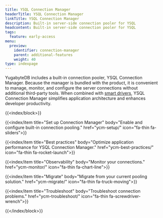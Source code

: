 ```yaml
---
title: YSQL Connection Manager
headerTitle: YSQL Connection Manager
linkTitle: YSQL Connection Manager
description: Built-in server-side connection pooler for YSQL
headcontent: Built-in server-side connection pooler for YSQL
tags:
  feature: early-access
menu:
  preview:
    identifier: connection-manager
    parent: additional-features
    weight: 40
type: indexpage
---
```


YugabyteDB includes a built-in connection pooler, YSQL Connection Manager. Because the manager is bundled with the product, it is convenient to manage, monitor, and configure the server connections without additional third-party tools. When combined with [smart drivers](../drivers-orms/smart-drivers/), YSQL Connection Manager simplifies application architecture and enhances developer productivity.

{{<index/block>}}

  {{<index/item
    title="Set up Connection Manager"
    body="Enable and configure built-in connection pooling."
    href="ycm-setup/"
    icon="fa-thin fa-sliders">}}

  {{<index/item
    title="Best practices"
    body="Optimize application performance for YSQL Connection Manager."
    href="ycm-best-practices/"
    icon="fa-thin fa-rocket-launch">}}

  {{<index/item
    title="Observability"
    body="Monitor your connections."
    href="ycm-monitor/"
    icon="fa-thin fa-chart-line">}}

  {{<index/item
    title="Migrate"
    body="Migrate from your current pooling solution."
    href="ycm-migrate/"
    icon="fa-thin fa-truck-moving">}}

  {{<index/item
    title="Troubleshoot"
    body="Troubleshoot connection problems."
    href="ycm-troubleshoot/"
    icon="fa-thin fa-screwdriver-wrench">}}

{{</index/block>}}
